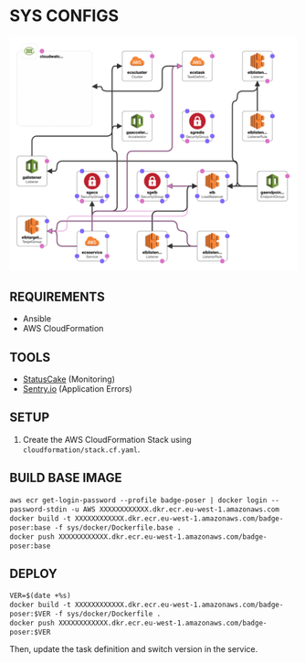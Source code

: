 # SYS CONFIGS

![AWS Stack](cloudformation/stack.png)

## REQUIREMENTS

 - Ansible
 - AWS CloudFormation

## TOOLS

 - [StatusCake](https://app.statuscake.com) (Monitoring)
 - [Sentry.io](https://sentry.io/organizations/pugx) (Application Errors)

## SETUP

1. Create the AWS CloudFormation Stack using `cloudformation/stack.cf.yaml`.

## BUILD BASE IMAGE

```
aws ecr get-login-password --profile badge-poser | docker login --password-stdin -u AWS XXXXXXXXXXXX.dkr.ecr.eu-west-1.amazonaws.com
docker build -t XXXXXXXXXXXX.dkr.ecr.eu-west-1.amazonaws.com/badge-poser:base -f sys/docker/Dockerfile.base .
docker push XXXXXXXXXXXX.dkr.ecr.eu-west-1.amazonaws.com/badge-poser:base
```

## DEPLOY

```
VER=$(date +%s)
docker build -t XXXXXXXXXXXX.dkr.ecr.eu-west-1.amazonaws.com/badge-poser:$VER -f sys/docker/Dockerfile .
docker push XXXXXXXXXXXX.dkr.ecr.eu-west-1.amazonaws.com/badge-poser:$VER
```

Then, update the task definition and switch version in the service.
